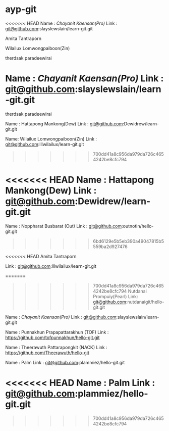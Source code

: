 # ayp-git


<<<<<<< HEAD
Name : *Chayanit Kaensan(Pro)*
Link : git@github.com:slayslewslain/learn-git.git

Amita Tantraporn


Wilailux Lomwongpaiboon(Zin)


therdsak paradeewirai

Name : *Chayanit Kaensan(Pro)*
Link : git@github.com:slayslewslain/learn-git.git
=======
therdsak paradeewirai

Name : Hattapong Mankong(Dew)
Link : git@github.com:Dewidrew/learn-git.git

Name: Wilailux Lomwongpaiboon(Zin)
Link : git@github.com:lllwilailux/learn-git.git
>>>>>>> 700dd41a8c956da979da726c4654242be8cfc794

<<<<<<< HEAD
Name : Hattapong Mankong(Dew)
Link : git@github.com:Dewidrew/learn-git.git
=======
Name : Noppharat Busbarat (Out)
Link : git@github.com:outnotin/hello-git.git
>>>>>>> 6bd6129e5b5eb390a49047815b5559ba2d927476

<<<<<<< HEAD
Amita Tantraporn

Link : git@github.com:lllwilailux/learn-git.git


=======
>>>>>>> 700dd41a8c956da979da726c4654242be8cfc794
Nutdanai Prompuiy(Pearl)
Link: git@github.com:nutdanaigit/hello-git.git

Name : *Chayanit Kaensan(Pro)*
Link : git@github.com:slayslewslain/learn-git.git

Name : Punnakhun Prapapattarakhun (TOF)
Link : https://github.com/tofpunnakhun/hello-git.git

Name : Theerawuth Pattarapongkit (NACK)
Link : https://github.com/Theerawuth/hello-git

Name : Palm
Link : git@github.com:plammiez/hello-git.git

<<<<<<< HEAD
Name : Palm
Link : git@github.com:plammiez/hello-git.git
=======
>>>>>>> 700dd41a8c956da979da726c4654242be8cfc794
